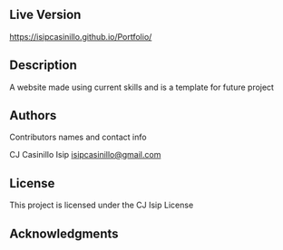 

## Live Version

https://isipcasinillo.github.io/Portfolio/

## Description

A website made using current skills and is a template for future project

## Authors

Contributors names and contact info

CJ Casinillo Isip
isipcasinillo@gmail.com



## License

This project is licensed under the CJ Isip License 

## Acknowledgments

